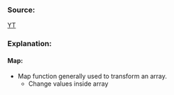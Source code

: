 ### Source:
[YT](https://www.youtube.com/watch?v=zdp0zrpKzIE&list=PLlasXeu85E9cQ32gLCvAvr9vNaUccPVNP&index=22)

### Explanation:

#### Map:

* Map function generally used to transform an array.
	* Change values inside array